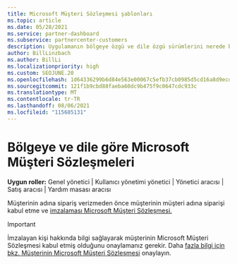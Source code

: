 ```yaml
---
title: Microsoft Müşteri Sözleşmesi şablonları
ms.topic: article
ms.date: 05/28/2021
ms.service: partner-dashboard
ms.subservice: partnercenter-customers
description: Uygulamanın bölgeye özgü ve dile özgü sürümlerini nerede bulup indirebilirsiniz Microsoft Müşteri Sözleşmesi müşterilerinizle birlikte gözden geçirebilirsiniz.
author: BillLinzbach
ms.author: BillLi
ms.localizationpriority: high
ms.custom: SEOJUNE.20
ms.openlocfilehash: 1d64336299b6d84e563e00067c5efb37cb0985d5cd16a8d9ecdd0470798e0dc1
ms.sourcegitcommit: 121f1b9cbd88faeba60dc9b475f9c0647cdc933c
ms.translationtype: MT
ms.contentlocale: tr-TR
ms.lasthandoff: 08/06/2021
ms.locfileid: "115685131"
---
```

# <a name="microsoft-customer-agreements-by-region-and-language"></a>Bölgeye ve dile göre Microsoft Müşteri Sözleşmeleri

**Uygun roller:** Genel yönetici | Kullanıcı yönetimi yönetici | Yönetici aracısı | Satış aracısı | Yardım masası aracısı

Müşterinin adına sipariş verizmeden önce müşterinin müşteri adına siparişi kabul etme ve [imzalaması Microsoft Müşteri Sözleşmesi.](https://www.microsoft.com/licensing/docs/customeragreement)

>[!IMPORTANT]
> İmzalayan kişi hakkında bilgi sağlayarak müşterinin Microsoft Müşteri Sözleşmesi kabul etmiş olduğunu onaylamanız gerekir. Daha [fazla bilgi için bkz. Müşterinin Microsoft Müşteri Sözleşmesi](./confirm-customer-agreement.md) onaylayın.
